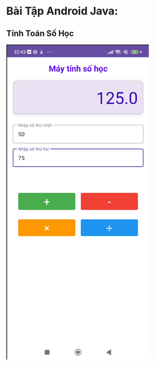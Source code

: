 # Bài Tập Android Java:


## Tính Toán Số Học

![Giao diện ứng dụng](MayTinhSoHoc/Screenshot%202024-11-18%20224334.png)



